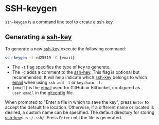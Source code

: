 # SSH-keygen

`ssh-keygen` is a command line tool to create a [ssh-key](/ssh-key.md).

## Generating a [ssh-key](/ssh-key.md)

To generate a new [ssh-key](/ssh-key.md) execute the following command:

```sh
ssh-keygen -t ed25519 -C {email}
```

- The `-t` flag specifies the type of key to generate.
- The `-C` adds a comment to the [ssh-hey](/ssh-key.md).
	This flag is optional but recommended.
	It will help indicate which [ssh-key](/ssh-key.md) belongs to which [email](/email.md) when using `ssh-add -l` or `keychain -l`.
- `{email}` is the [email](/email.md) used for GitHub or Bitbucket, configured as `user.email` in the [gitconfig](/gitconfig.md) file.

When prompted to "Enter a file in which to save the key", press `Enter` to accept the default file location.
Otherwise, if a different name or located is desired, a custom name can be specified.
The default directory for storing [ssh-key](/ssh-key.md)s is `~/.ssh/`.
Press `Enter` until the file is generated.
